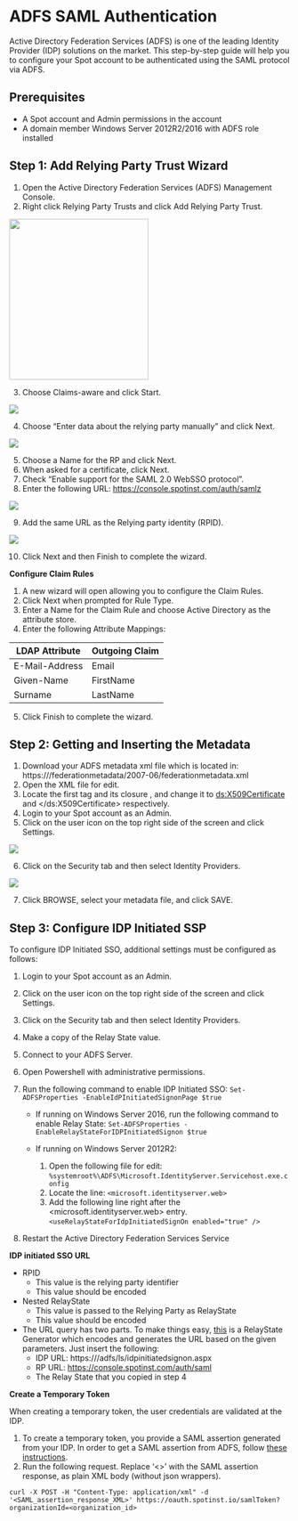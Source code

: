 # ADFS SAML Authentication

Active Directory Federation Services (ADFS) is one of the leading Identity Provider (IDP) solutions on the market. This step-by-step guide will help you to configure your Spot account to be authenticated using the SAML protocol via ADFS.

## Prerequisites
* A Spot account and Admin permissions in the account
* A domain member Windows Server 2012R2/2016 with ADFS role installed

## Step 1: Add Relying Party Trust Wizard

1. Open the Active Directory Federation Services (ADFS) Management Console.
2. Right click Relying Party Trusts and click Add Relying Party Trust.

<img src="/administration/_media/adfs-saml-01.png" width="250" height="289" />

3. Choose Claims-aware and click Start.

<img src="/administration/_media/adfs-saml-02.png" />

4. Choose “Enter data about the relying party manually” and click Next.

<img src="/administration/_media/adfs-saml-03.png" />

5. Choose a Name for the RP and click Next.
6. When asked for a certificate, click Next.
7. Check “Enable support for the SAML 2.0 WebSSO protocol”.
8. Enter the following URL: https://console.spotinst.com/auth/samlz

<img src="/administration/_media/adfs-saml-04.png" />

9. Add the same URL as the Relying party identity (RPID).

<img src="/administration/_media/adfs-saml-05.png" />

10. Click Next and then Finish to complete the wizard.

**Configure Claim Rules**
1. A new wizard will open allowing you to configure the Claim Rules.
2. Click Next when prompted for Rule Type.
3. Enter a Name for the Claim Rule and choose Active Directory as the attribute store.
4. Enter the following Attribute Mappings:

|LDAP Attribute	|Outgoing Claim|
|---|---|
|E-Mail-Address	|Email|
|Given-Name	|FirstName|
|Surname	|LastName|

5. Click Finish to complete the wizard.

## Step 2: Getting and Inserting the Metadata
1. Download your ADFS metadata xml file which is located in:
https://<yourADFSserver>/federationmetadata/2007-06/federationmetadata.xml
2. Open the XML file for edit.
3. Locate the first <X509Certificate> tag and its closure </X509Certificate>, and change it to <ds:X509Certificate> and </ds:X509Certificate> respectively.
4. Login to your Spot account as an Admin.
5. Click on the user icon on the top right side of the screen and click Settings.

<img src="/administration/_media/adfs-saml-06.png" />

6. Click on the Security tab and then select Identity Providers.

<img src="/administration/_media/adfs-saml-06.png" />

7. Click BROWSE, select your metadata file, and click SAVE.

## Step 3: Configure IDP Initiated SSP

To configure IDP Initiated SSO, additional settings must be configured as follows:
1. Login to your Spot account as an Admin.
2. Click on the user icon on the top right side of the screen and click Settings.
3. Click on the Security tab and then select Identity Providers.
4. Make a copy of the Relay State value.
5. Connect to your ADFS Server.
6. Open Powershell with administrative permissions.
7. Run the following command to enable IDP Initiated SSO:
`Set-ADFSProperties -EnableIdPInitiatedSignonPage $true`

   * If running on Windows Server 2016, run the following command to enable Relay State:
`Set-ADFSProperties -EnableRelayStateForIDPInitiatedSignon $true`

   * If running on Windows Server 2012R2:
     1. Open the following file for edit:
`%systemroot%\ADFS\Microsoft.IdentityServer.Servicehost.exe.config`
     2. Locate the line: `<microsoft.identityserver.web>`
     3. Add the following line right after the <microsoft.identityserver.web> entry.
`<useRelayStateForIdpInitiatedSignOn enabled="true" />`

8. Restart the Active Directory Federation Services Service

**IDP initiated SSO URL**

* RPID
  * This value is the relying party identifier
  * This value should be encoded
* Nested RelayState
  * This value is passed to the Relying Party as RelayState
  * This value should be encoded
* The URL query has two parts. To make things easy, [this](http://jackstromberg.com/adfs-relay-state-generator/) is a RelayState Generator which encodes and generates the URL based on the given parameters. Just insert the following:
  * IDP URL: https://<yourADFSserver>/adfs/ls/idpinitiatedsignon.aspx
  * RP URL: https://console.spotinst.com/auth/saml
  * The Relay State that you copied in step 4

**Create a Temporary Token**

When creating a temporary token, the user credentials are validated at the IDP.

1. To create a temporary token, you provide a SAML assertion generated from your IDP.  In order to get a SAML assertion from ADFS, follow [these instructions](https://docs.microsoft.com/bs-latn-ba/azure/active-directory/develop/v2-saml-bearer-assertion#get-the-saml-assertion-from-adfs).
2. Run the following request. Replace ‘<>’ with the SAML assertion response, as plain XML body (without json wrappers).

```
curl -X POST -H "Content-Type: application/xml" -d
'<SAML_assertion_response_XML>' https://oauth.spotinst.io/samlToken?organizationId=<organization_id>
```
